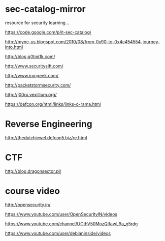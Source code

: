 sec-catalog-mirror
==================
resource for security learning...



https://code.google.com/p/it-sec-catalog/

http://myne-us.blogspot.com/2010/08/from-0x90-to-0x4c454554-journey-into.html

http://blog.g0tmi1k.com/

http://www.securitysift.com/

http://www.irongeek.com/

http://packetstormsecurity.com/

http://j00ru.vexillium.org/


https://defcon.org/html/links/links-o-rama.html


Reverse Engineering
=====================

http://thedutchjewel.defcon5.biz/re.html




CTF
=====================

http://blog.dragonsector.pl/




course video
=====================

http://opensecurity.in/

https://www.youtube.com/user/OpenSecurityIN/videos

https://www.youtube.com/channel/UCthV50MozQIfawL9a_g5rdg

https://www.youtube.com/user/debianinside/videos
